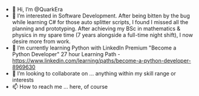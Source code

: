- 👋 Hi, I’m @QuarkEra
- 👀 I’m interested in Software Development. After being bitten by the bug while learning C# for those auto splitter scripts, I found I missed all the planning and prototyping. After achieving my BSc in mathematics & physics in my spare time (7 years alongside a full-time night shift), I now desire more from work.
- 🌱 I’m currently learning Python with LinkedIn Premium "Become a Python Developer" 27 hour Learning Path - https://www.linkedin.com/learning/paths/become-a-python-developer-8969630
- 💞️ I’m looking to collaborate on ... anything within my skill range or interests
- 📫 How to reach me ... here, of course

<!---
QuarkEra/QuarkEra is a ✨ special ✨ repository because its `README.md` (this file) appears on your GitHub profile.
You can click the Preview link to take a look at your changes.
--->
